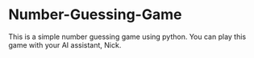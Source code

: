# Number-Guessing-Game

This is a simple number guessing game using python. You can play this game with your AI assistant, Nick. 
